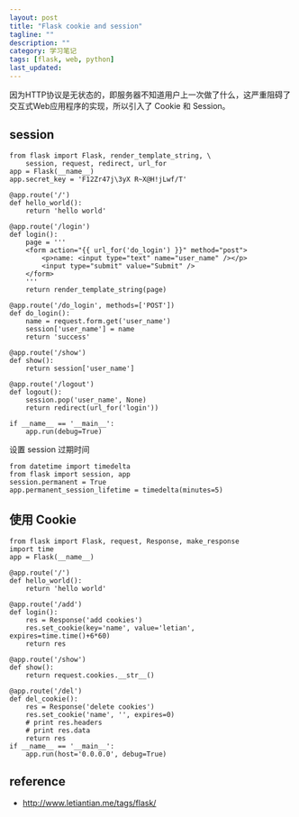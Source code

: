 ```yaml
---
layout: post
title: "Flask cookie and session"
tagline: ""
description: ""
category: 学习笔记
tags: [flask, web, python]
last_updated: 
---
```



因为HTTP协议是无状态的，即服务器不知道用户上一次做了什么，这严重阻碍了交互式Web应用程序的实现，所以引入了 Cookie 和 Session。

## session

	from flask import Flask, render_template_string, \
		session, request, redirect, url_for
	app = Flask(__name__)
	app.secret_key = 'F12Zr47j\3yX R~X@H!jLwf/T'

	@app.route('/')
	def hello_world():
		return 'hello world'

	@app.route('/login')
	def login():
		page = '''
		<form action="{{ url_for('do_login') }}" method="post">
			<p>name: <input type="text" name="user_name" /></p>
			<input type="submit" value="Submit" />
		</form>
		'''
		return render_template_string(page)
		
	@app.route('/do_login', methods=['POST'])
	def do_login():
		name = request.form.get('user_name')
		session['user_name'] = name
		return 'success'

	@app.route('/show')
	def show():
		return session['user_name']

	@app.route('/logout')
	def logout():
		session.pop('user_name', None)
		return redirect(url_for('login'))

	if __name__ == '__main__':
		app.run(debug=True)

设置 session 过期时间

    from datetime import timedelta
    from flask import session, app
    session.permanent = True
    app.permanent_session_lifetime = timedelta(minutes=5)


## 使用 Cookie


	from flask import Flask, request, Response, make_response
	import time
	app = Flask(__name__)

	@app.route('/')
	def hello_world():
		return 'hello world'

	@app.route('/add')
	def login():
		res = Response('add cookies')
		res.set_cookie(key='name', value='letian', expires=time.time()+6*60)
		return res

	@app.route('/show')
	def show():
		return request.cookies.__str__()

	@app.route('/del')
	def del_cookie():
		res = Response('delete cookies')
		res.set_cookie('name', '', expires=0)
		# print res.headers
		# print res.data
		return res
	if __name__ == '__main__':
		app.run(host='0.0.0.0', debug=True)


## reference

- <http://www.letiantian.me/tags/flask/>














